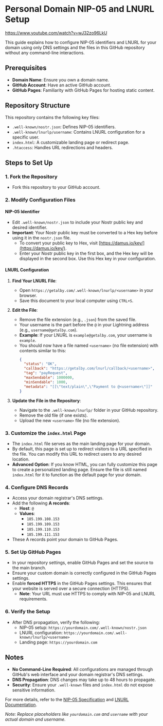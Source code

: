 # Personal Domain NIP-05 and LNURL Setup

https://www.youtube.com/watch?v=wJ32zo96LkU

This guide explains how to configure NIP-05 identifiers and LNURL for your domain using only DNS settings and the files in this GitHub repository without any command-line interactions.

## Prerequisites

- **Domain Name**: Ensure you own a domain name.
- **GitHub Account**: Have an active GitHub account.
- **GitHub Pages**: Familiarity with GitHub Pages for hosting static content.

## Repository Structure

This repository contains the following key files:

- `.well-known/nostr.json`: Defines NIP-05 identifiers.
- `.well-known/lnurlp/username`: Contains LNURL configuration for a specific user.
- `index.html`: A customizable landing page or redirect page.
- `.htaccess`: Handles URL redirections and headers.

## Steps to Set Up

### 1. Fork the Repository
   - Fork this repository to your GitHub account.

### 2. Modify Configuration Files
#### NIP-05 Identifier
   - Edit `.well-known/nostr.json` to include your Nostr public key and desired identifier.
   - **Important**: Your Nostr public key must be converted to a Hex key before using it in the `nostr.json` file.  
     - To convert your public key to Hex, visit [https://damus.io/key/](https://damus.io/key/).  
     - Enter your Nostr public key in the first box, and the Hex key will be displayed in the second box. Use this Hex key in your configuration.

#### LNURL Configuration
1. **Find Your LNURL File**:
   - Open `https://getalby.com/.well-known/lnurlp/<username>` in your browser.
   - Save this document to your local computer using `CTRL+S`.

2. **Edit the File**:
   - Remove the file extension (e.g., `.json`) from the saved file.
   - Your username is the part before the `@` in your Lightning address (e.g., `username@getalby.com`).
   - **Example**: If your LNURL is `example@getalby.com`, your username is `example`.
   - You should now have a file named `<username>` (no file extension) with contents similar to this:
     ```json
     {
       "status": "OK",
       "callback": "https://getalby.com/lnurl/callback/<username>",
       "tag": "payRequest",
       "maxSendable": 1000000,
       "minSendable": 1000,
       "metadata": "[[\"text/plain\",\"Payment to @<username>\"]]"
     }
     ```

3. **Update the File in the Repository**:
   - Navigate to the `.well-known/lnurlp/` folder in your GitHub repository.
   - Remove the old file (if one exists).
   - Upload the new `<username>` file (no file extension).

### 3. Customize the `index.html` Page
   - The `index.html` file serves as the main landing page for your domain.
   - By default, this page is set up to redirect visitors to a URL specified in the file. You can modify this URL to redirect users to any desired location.
   - **Advanced Option**: If you know HTML, you can fully customize this page to create a personalized landing page. Ensure the file is still named `index.html` for it to function as the default page for your domain.

### 4. Configure DNS Records
   - Access your domain registrar's DNS settings.
   - Add the following **A records**:
     - **Host**: `@`
     - **Values**:
       - `185.199.108.153`
       - `185.199.109.153`
       - `185.199.110.153`
       - `185.199.111.153`
   - These A records point your domain to GitHub Pages.

### 5. Set Up GitHub Pages
   - In your repository settings, enable GitHub Pages and set the source to the main branch.
   - Ensure your custom domain is correctly configured in the GitHub Pages settings.
   - Enable **forced HTTPS** in the GitHub Pages settings. This ensures that your website is served over a secure connection (HTTPS).  
     - **Note**: Your URL must use HTTPS to comply with NIP-05 and LNURL requirements.

### 6. Verify the Setup
   - After DNS propagation, verify the following:
     - NIP-05 setup: `https://yourdomain.com/.well-known/nostr.json`
     - LNURL configuration: `https://yourdomain.com/.well-known/lnurlp/<username>`
     - Landing page: `https://yourdomain.com`

## Notes

- **No Command-Line Required**: All configurations are managed through GitHub's web interface and your domain registrar's DNS settings.
- **DNS Propagation**: DNS changes may take up to 48 hours to propagate.
- **Security**: Ensure your `.well-known` files and `index.html` do not expose sensitive information.

For more details, refer to the [NIP-05 Specification](https://github.com/nostr-protocol/nips/blob/master/05.md) and [LNURL Documentation](https://github.com/lnurl/luds).

*Note: Replace placeholders like `yourdomain.com` and `username` with your actual domain and username.*
